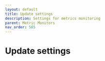 ```yaml
---
layout: default
title: Update settings
description: Settings for metrics monitoring
parent: Metric Monitors
nav_order: 565
---
```


# Update settings